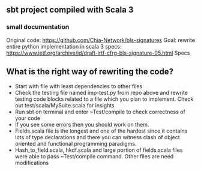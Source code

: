 ## sbt project compiled with Scala 3

### small documentation

Original code: https://github.com/Chia-Network/bls-signatures
Goal: rewrite entire python implementation in scala 3
specs: https://www.ietf.org/archive/id/draft-irtf-cfrg-bls-signature-05.html
Specs

## What is the right way of rewriting the code?
* Start with file with least dependencies to other files
* Check the testing file named imp-test.py from repo above and rewrite testing code blocks related to a file which you plan to implement. Check out test/scala/MySuite.scala for insights
* Run sbt on terminal and enter ~Test/compile to check correctness of your code
* If you see some errors then you should work on them.
* Fields.scala file is the longest and one of the hardest since it contains lots of type declarations and there you can witness clash of object oriented and functional programming paradigms.
* Hash_to_field.scala, hkdf.scala and large portion of fields.scala files were able to pass  ~Test/compile command. Other files are need modifications

